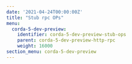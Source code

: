 ```yaml
---
date: '2021-04-24T00:00:00Z'
title: "Stub rpc OPs"
menu:
  corda-5-dev-preview:
    identifier: corda-5-dev-preview-stub-ops
    parent: corda-5-dev-preview-http-rpc
    weight: 16000
section_menu: corda-5-dev-preview
---
```

